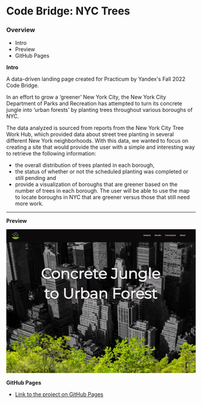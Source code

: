 # Code Bridge: NYC Trees

### Overview

* Intro
* Preview
* GitHub Pages

**Intro**

A data-driven landing page created for Practicum by Yandex's Fall 2022 Code Bridge.

 In an effort to grow a ‘greener’ New York City, the New York City Department of Parks and Recreation has attempted to turn its concrete jungle into ‘urban forests’ by planting trees throughout various boroughs of NYC.
 
  The data analyzed is sourced from reports from the New York City Tree Work Hub, which provided data about street tree planting in several different New York neighborhoods. With this data, we wanted to focus on creating a site that would provide the user with a simple and interesting way to retrieve the following information: 
  - the overall distribution of trees planted in each borough, 
  - the status of whether or not the scheduled planting was completed or still pending and 
  - provide a visualization of boroughs that are greener based on the number of trees in each borough. The user will be able to use the map to locate boroughs in NYC that are greener versus those that still need more work. 

---

**Preview**

![A screenshot preview of the site](./images/screenshot.png)

**GitHub Pages**

* [Link to the project on GitHub Pages](https://who-code-the-world-girls.github.io/codebridge_nyctrees/)